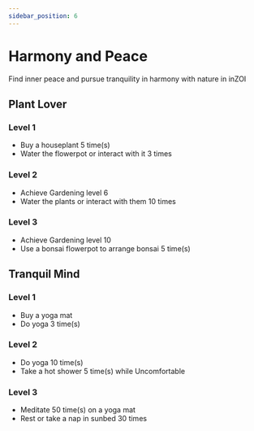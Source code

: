 ```yaml
---
sidebar_position: 6
---
```


# Harmony and Peace
Find inner peace and pursue tranquility in harmony with nature in inZOI

## Plant Lover
### Level 1
- Buy a houseplant 5 time(s)
- Water the flowerpot or interact with it 3 times	
### Level 2
- Achieve Gardening level 6
- Water the plants or interact with them 10 times	
### Level 3
- Achieve Gardening level 10
- Use a bonsai flowerpot to arrange bonsai 5 time(s)	

## Tranquil Mind
### Level 1
- Buy a yoga mat
- Do yoga 3 time(s)	
### Level 2
- Do yoga 10 time(s)
- Take a hot shower 5 time(s) while Uncomfortable	
### Level 3
- Meditate 50 time(s) on a yoga mat
- Rest or take a nap in sunbed 30 times	